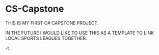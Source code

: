 # CS-Capstone

THIS IS MY FIRST C# CAPSTONE PROJECT.

IN THE FUTURE I WOULD LIKE TO USE THIS AS A TEMPLATE TO LINK LOCAL SPORTS LEAGUES TOGETHER.

-t
